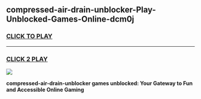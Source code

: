 
## compressed-air-drain-unblocker-Play-Unblocked-Games-Online-dcm0j
<h3>
<a href="https://premium76.site?title=compressed-air-drain-unblocker&ref=25A">CLICK TO PLAY</a></h3>
<hr>

<h3>
<a href="https://premium76.site?title=compressed-air-drain-unblocker&ref=25A">CLICK 2 PLAY</a>
  
</h3>

<a href="https://premium76.site?title=compressed-air-drain-unblocker&ref=25A"><img src="https://clearcache.store/games.png"></a>


**compressed-air-drain-unblocker games unblocked: Your Gateway to Fun and Accessible Online Gaming**

